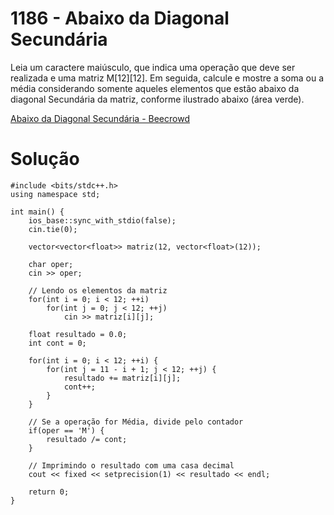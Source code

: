 # 1186 - Abaixo da Diagonal Secundária

Leia um caractere maiúsculo, que indica uma operação que deve ser realizada e uma matriz M[12][12]. Em seguida, calcule e mostre a soma ou a média considerando somente aqueles elementos que estão abaixo da diagonal Secundária da matriz, conforme ilustrado abaixo (área verde).

[Abaixo da Diagonal Secundária - Beecrowd](https://www.beecrowd.com.br/judge/pt/problems/view/1186)

# Solução

```
#include <bits/stdc++.h>
using namespace std;

int main() {
    ios_base::sync_with_stdio(false);
    cin.tie(0);

    vector<vector<float>> matriz(12, vector<float>(12));

    char oper;
    cin >> oper;

    // Lendo os elementos da matriz
    for(int i = 0; i < 12; ++i)
        for(int j = 0; j < 12; ++j)
            cin >> matriz[i][j];

    float resultado = 0.0;
    int cont = 0;
    
    for(int i = 0; i < 12; ++i) {
        for(int j = 11 - i + 1; j < 12; ++j) {
            resultado += matriz[i][j];
            cont++;
        }
    }

    // Se a operação for Média, divide pelo contador
    if(oper == 'M') {
        resultado /= cont;
    }

    // Imprimindo o resultado com uma casa decimal
    cout << fixed << setprecision(1) << resultado << endl;

    return 0;
}
```